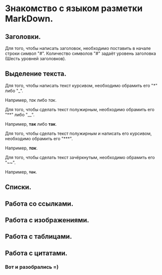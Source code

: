 # Знакомство с языком разметки MarkDown.

## Заголовки.

Для того, чтобы написать заголовок, необходимо поставить в начале строки символ "#". Количество символов "#" задаёт уровень заголовка (Шесть уровней заголовков).

## Выделение текста.

Для того, чтобы написать текст курсивом, необходимо обрамить его "*" либо "_". 

Например, *так* либо _так_.

Для того, чтобы сделать текст полужирным, необходимо обрамить его "**" либо "__". 

Например, **так** либо __так__.

Для того, чтобы сделать текст полужирным и написать его курсивом, необходимо обрамить его "***".

Например, ***так***.

Для того, чтобы сделать текст зачёркнутым, необходимо обрамить его "~~". 

Например, ~~так~~.

## Списки.

## Работа со ссылками.

## Работа с изображениями.

## Работа с таблицами.

## Работа с цитатами.

### Вот и разобрались =)